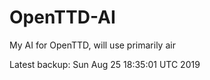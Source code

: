 # OpenTTD-AI
My AI for OpenTTD, will use primarily air

Latest backup: Sun Aug 25 18:35:01 UTC 2019
